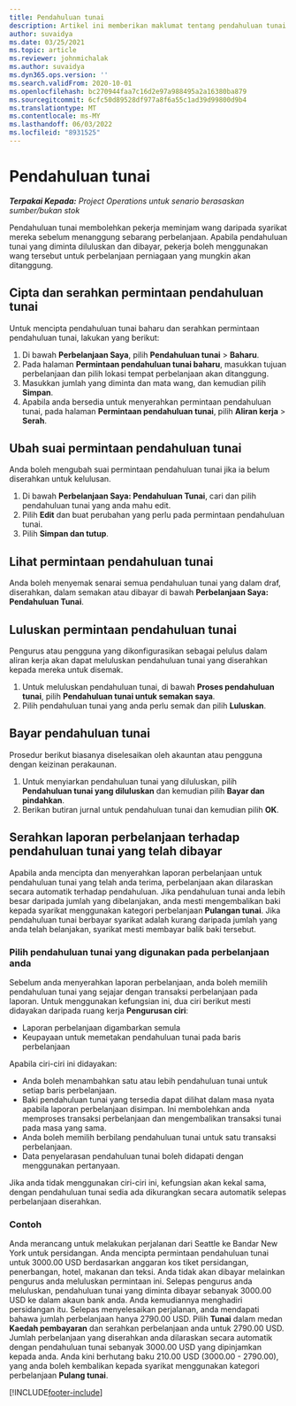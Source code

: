 ```yaml
---
title: Pendahuluan tunai
description: Artikel ini memberikan maklumat tentang pendahuluan tunai.
author: suvaidya
ms.date: 03/25/2021
ms.topic: article
ms.reviewer: johnmichalak
ms.author: suvaidya
ms.dyn365.ops.version: ''
ms.search.validFrom: 2020-10-01
ms.openlocfilehash: bc270944faa7c16d2e97a988495a2a16380ba879
ms.sourcegitcommit: 6cfc50d89528df977a8f6a55c1ad39d99800d9b4
ms.translationtype: MT
ms.contentlocale: ms-MY
ms.lasthandoff: 06/03/2022
ms.locfileid: "8931525"
---
```

# <a name="cash-advance"></a>Pendahuluan tunai

_**Terpakai Kepada:** Project Operations untuk senario berasaskan sumber/bukan stok_

Pendahuluan tunai membolehkan pekerja meminjam wang daripada syarikat mereka sebelum menanggung sebarang perbelanjaan. Apabila pendahuluan tunai yang diminta diluluskan dan dibayar, pekerja boleh menggunakan wang tersebut untuk perbelanjaan perniagaan yang mungkin akan ditanggung. 

## <a name="create-and-submit-a-cash-advance-request"></a>Cipta dan serahkan permintaan pendahuluan tunai
Untuk mencipta pendahuluan tunai baharu dan serahkan permintaan pendahuluan tunai, lakukan yang berikut: 

1. Di bawah **Perbelanjaan Saya**, pilih **Pendahuluan tunai** > **Baharu**. 
2. Pada halaman **Permintaan pendahuluan tunai baharu**, masukkan tujuan perbelanjaan dan pilih lokasi tempat perbelanjaan akan ditanggung.
3. Masukkan jumlah yang diminta dan mata wang, dan kemudian pilih **Simpan**. 
4. Apabila anda bersedia untuk menyerahkan permintaan pendahuluan tunai, pada halaman **Permintaan pendahuluan tunai**, pilih **Aliran kerja** > **Serah**.

## <a name="modify-a-cash-advance-request"></a>Ubah suai permintaan pendahuluan tunai

Anda boleh mengubah suai permintaan pendahuluan tunai jika ia belum diserahkan untuk kelulusan.

1. Di bawah **Perbelanjaan Saya: Pendahuluan Tunai**, cari dan pilih pendahuluan tunai yang anda mahu edit.
2. Pilih **Edit** dan buat perubahan yang perlu pada permintaan pendahuluan tunai. 
3. Pilih **Simpan dan tutup**.


## <a name="view-cash-advance-requests"></a>Lihat permintaan pendahuluan tunai
Anda boleh menyemak senarai semua pendahuluan tunai yang dalam draf, diserahkan, dalam semakan atau dibayar di bawah **Perbelanjaan Saya: Pendahuluan Tunai**. 

## <a name="approve-cash-advance-requests"></a>Luluskan permintaan pendahuluan tunai

Pengurus atau pengguna yang dikonfigurasikan sebagai pelulus dalam aliran kerja akan dapat meluluskan pendahuluan tunai yang diserahkan kepada mereka untuk disemak. 

1. Untuk meluluskan pendahuluan tunai, di bawah **Proses pendahuluan tunai**, pilih **Pendahuluan tunai untuk semakan saya**.
2. Pilih pendahuluan tunai yang anda perlu semak dan pilih **Luluskan**.  

## <a name="pay-cash-advances"></a>Bayar pendahuluan tunai 
Prosedur berikut biasanya diselesaikan oleh akauntan atau pengguna dengan keizinan perakaunan.

1. Untuk menyiarkan pendahuluan tunai yang diluluskan, pilih **Pendahuluan tunai yang diluluskan** dan kemudian pilih **Bayar dan pindahkan**.  
2. Berikan butiran jurnal untuk pendahuluan tunai dan kemudian pilih **OK**. 

## <a name="submit-an-expense-report-against-a-paid-cash-advance"></a>Serahkan laporan perbelanjaan terhadap pendahuluan tunai yang telah dibayar 

Apabila anda mencipta dan menyerahkan laporan perbelanjaan untuk pendahuluan tunai yang telah anda terima, perbelanjaan akan dilaraskan secara automatik terhadap pendahuluan. Jika pendahuluan tunai anda lebih besar daripada jumlah yang dibelanjakan, anda mesti mengembalikan baki kepada syarikat menggunakan kategori perbelanjaan **Pulangan tunai**. Jika pendahuluan tunai berbayar syarikat adalah kurang daripada jumlah yang anda telah belanjakan, syarikat mesti membayar balik baki tersebut. 

### <a name="select-cash-advances-that-apply-to-your-expenses"></a>Pilih pendahuluan tunai yang digunakan pada perbelanjaan anda
Sebelum anda menyerahkan laporan perbelanjaan, anda boleh memilih pendahuluan tunai yang sejajar dengan transaksi perbelanjaan pada laporan. Untuk menggunakan kefungsian ini, dua ciri berikut mesti didayakan daripada ruang kerja **Pengurusan ciri**:

  - Laporan perbelanjaan digambarkan semula
  - Keupayaan untuk memetakan pendahuluan tunai pada baris perbelanjaan
 
 Apabila ciri-ciri ini didayakan:
 
  - Anda boleh menambahkan satu atau lebih pendahuluan tunai untuk setiap baris perbelanjaan.
  - Baki pendahuluan tunai yang tersedia dapat dilihat dalam masa nyata apabila laporan perbelanjaan disimpan. Ini membolehkan anda memproses transaksi perbelanjaan dan mengembalikan transaksi tunai pada masa yang sama.
  - Anda boleh memilih berbilang pendahuluan tunai untuk satu transaksi perbelanjaan.
  - Data penyelarasan pendahuluan tunai boleh didapati dengan menggunakan pertanyaan. 
 
Jika anda tidak menggunakan ciri-ciri ini, kefungsian akan kekal sama, dengan pendahuluan tunai sedia ada dikurangkan secara automatik selepas perbelanjaan diserahkan.

### <a name="example"></a>Contoh 
Anda merancang untuk melakukan perjalanan dari Seattle ke Bandar New York untuk persidangan. Anda mencipta permintaan pendahuluan tunai untuk 3000.00 USD berdasarkan anggaran kos tiket persidangan, penerbangan, hotel, makanan dan teksi. Anda tidak akan dibayar melainkan pengurus anda meluluskan permintaan ini. Selepas pengurus anda meluluskan, pendahuluan tunai yang diminta dibayar sebanyak 3000.00 USD ke dalam akaun bank anda. Anda kemudiannya menghadiri persidangan itu. Selepas menyelesaikan perjalanan, anda mendapati bahawa jumlah perbelanjaan hanya 2790.00 USD. Pilih **Tunai** dalam medan **Kaedah pembayaran** dan serahkan perbelanjaan anda untuk 2790.00 USD. Jumlah perbelanjaan yang diserahkan anda dilaraskan secara automatik dengan pendahuluan tunai sebanyak 3000.00 USD yang dipinjamkan kepada anda. Anda kini berhutang baku 210.00 USD (3000.00 - 2790.00), yang anda boleh kembalikan kepada syarikat menggunakan kategori perbelanjaan **Pulang tunai**.



[!INCLUDE[footer-include](../includes/footer-banner.md)]

